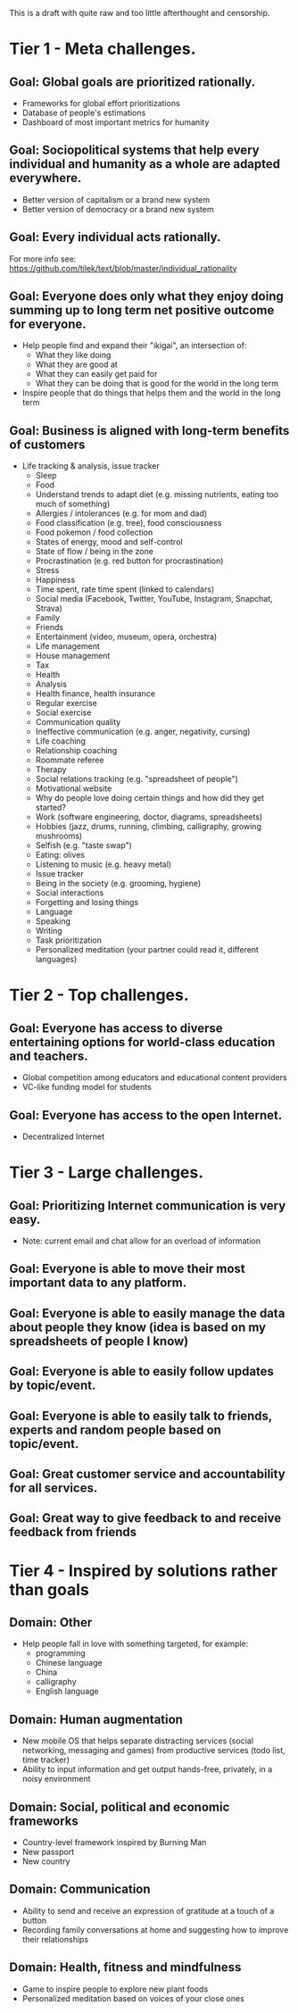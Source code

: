 This is a draft with quite raw and too little afterthought and censorship.

# Tier 1 - Meta challenges.

## Goal: Global goals are prioritized rationally.
  - Frameworks for global effort prioritizations
  - Database of people's estimations
  - Dashboard of most important metrics for humanity

## Goal: Sociopolitical systems that help every individual and humanity as a whole are adapted everywhere.
  - Better version of capitalism or a brand new system
  - Better version of democracy or a brand new system

## Goal: Every individual acts rationally.
  For more info see: https://github.com/tilek/text/blob/master/individual_rationality

## Goal: Everyone does only what they enjoy doing summing up to long term net positive outcome for everyone.
  - Help people find and expand their "ikigai", an intersection of:
    - What they like doing
    - What they are good at
    - What they can easily get paid for
    - What they can be doing that is good for the world in the long term
  - Inspire people that do things that helps them and the world in the long term

## Goal: Business is aligned with long-term benefits of customers

  - Life tracking & analysis, issue tracker
    - Sleep
    - Food
     - Understand trends to adapt diet (e.g. missing nutrients, eating too much of something)
     - Allergies / intolerances (e.g. for mom and dad)
     - Food classification (e.g. tree), food consciousness
     - Food pokemon / food collection
    - States of energy, mood and self-control
     - State of flow / being in the zone
     - Procrastination (e.g. red button for procrastination)
     - Stress
     - Happiness
    - Time spent, rate time spent (linked to calendars)
     - Social media (Facebook, Twitter, YouTube, Instagram, Snapchat, Strava)
     - Family
     - Friends
     - Entertainment (video, museum, opera, orchestra)
    - Life management
     - House management
     - Tax
    - Health
     - Analysis
     - Health finance, health insurance
     - Regular exercise
     - Social exercise
    - Communication quality
     - Ineffective communication (e.g. anger, negativity, cursing)
    - Life coaching
    - Relationship coaching
     - Roommate referee
    - Therapy
    - Social relations tracking (e.g. "spreadsheet of people")
    - Motivational website
     - Why do people love doing certain things and how did they get started?
      - Work (software engineering, doctor, diagrams, spreadsheets)
      - Hobbies (jazz, drums, running, climbing, calligraphy, growing mushrooms)
      - Selfish (e.g. "taste swap")
       - Eating: olives
       - Listening to music (e.g. heavy metal)
    - Issue tracker
     - Being in the society (e.g. grooming, hygiene)
     - Social interactions
     - Forgetting and losing things
     - Language
      - Speaking
      - Writing
    - Task prioritization
    - Personalized meditation (your partner could read it, different languages)

# Tier 2 - Top challenges.

## Goal: Everyone has access to diverse entertaining options for world-class education and teachers.
  - Global competition among educators and educational content providers
  - VC-like funding model for students

## Goal: Everyone has access to the open Internet.
  - Decentralized Internet


# Tier 3 - Large challenges.

## Goal: Prioritizing Internet communication is very easy.
  - Note: current email and chat allow for an overload of information

## Goal: Everyone is able to move their most important data to any platform.

## Goal: Everyone is able to easily manage the data about people they know (idea is based on my spreadsheets of people I know)

## Goal: Everyone is able to easily follow updates by topic/event.

## Goal: Everyone is able to easily talk to friends, experts and random people based on topic/event.

## Goal: Great customer service and accountability for all services.

## Goal: Great way to give feedback to and receive feedback from friends


# Tier 4 - Inspired by solutions rather than goals


## Domain: Other
  - Help people fall in love with something targeted, for example:
    - programming
    - Chinese language
    - China
    - calligraphy
    - English language

## Domain: Human augmentation
  - New mobile OS that helps separate distracting services (social networking, messaging and games) from productive services (todo list, time tracker)
  - Ability to input information and get output hands-free, privately, in a noisy environment

## Domain: Social, political and economic frameworks
  - Country-level framework inspired by Burning Man
  - New passport
  - New country
  
## Domain: Communication
  - Ability to send and receive an expression of gratitude at a touch of a button
  - Recording family conversations at home and suggesting how to improve their relationships
  
## Domain: Health, fitness and mindfulness
  - Game to inspire people to explore new plant foods
  - Personalized meditation based on voices of your close ones
